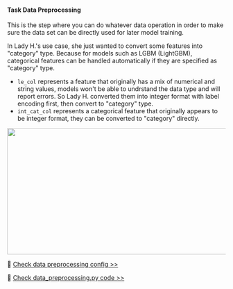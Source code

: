 #### Task Data Preprocessing

This is the step where you can do whatever data operation in order to make sure the data set can be directly used for later model training. 

In Lady H.'s use case, she just wanted to convert some features into "category" type. Because for models such as LGBM (LightGBM), categorical features can be handled automatically if they are specified as "category" type. 

* `le_col` represents a feature that originally has a mix of numerical and string values, models won't be able to undrstand the data type and will report errors. So Lady H. converted them into integer format with label encoding first, then convert to "category" type.
* `int_cat_col` represents a categorical feature that originally appears to be integer format, they can be converted to "category" directly.

<p align="left">
<img src="https://github.com/lady-h-world/My_Garden/blob/main/images/Garden_Market_images/customized_pipeline/data_preprocessing_code.png" width="812" height="291" />
</p>

🌻 [Check data preprocessing config >>][1]

🌻 [Check data_preprocessing.py code >>][2]


[1]:https://github.com/lady-h-world/My_Garden/blob/main/code/garden_market/luigi_pipeline/config.yaml#L39
[2]:https://github.com/lady-h-world/My_Garden/blob/main/code/garden_market/luigi_pipeline/data_preprocessing.py

